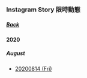 ### Instagram Story 限時動態
##### [Back](IG_List.md)

#### 2020
##### August
- [20200814 (Fri)](IGstory/20200814.md)
